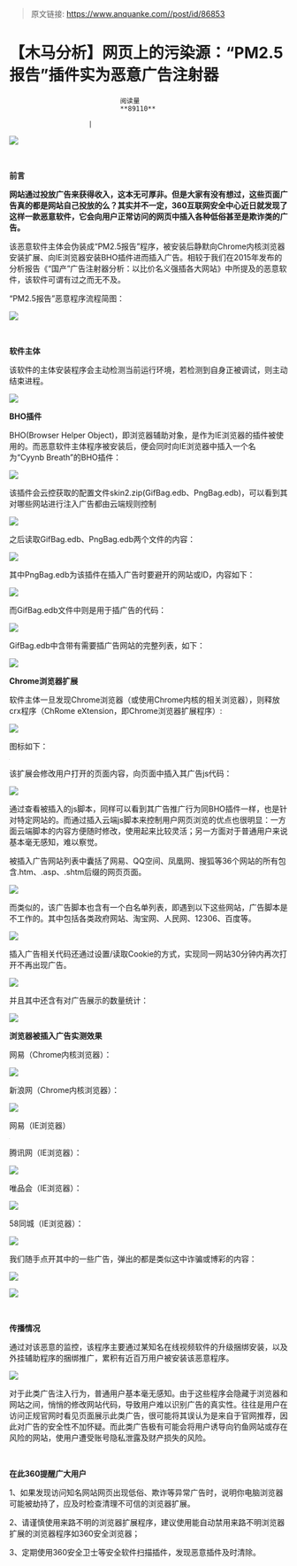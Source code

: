 > 原文链接: https://www.anquanke.com//post/id/86853 


# 【木马分析】网页上的污染源：“PM2.5报告”插件实为恶意广告注射器


                                阅读量   
                                **89110**
                            
                        |
                        
                                                                                    



**[![](https://p2.ssl.qhimg.com/t014bf6e0dc5045dab8.png)](https://p2.ssl.qhimg.com/t014bf6e0dc5045dab8.png)**

**<br>**

**前言**

**网站通过投放广告来获得收入，这本无可厚非。但是大家有没有想过，这些页面广告真的都是网站自己投放的么？其实并不一定，360互联网安全中心近日就发现了这样一款恶意软件，它会向用户正常访问的网页中插入各种低俗甚至是欺诈类的广告。**

该恶意软件主体会伪装成“PM2.5报告”程序，被安装后静默向Chrome内核浏览器安装扩展、向IE浏览器安装BHO插件进而插入广告。相较于我们在2015年发布的分析报告《“国产”广告注射器分析：以比价名义强插各大网站》中所提及的恶意软件，该软件可谓有过之而无不及。

“PM2.5报告”恶意程序流程简图：

[![](https://p4.ssl.qhimg.com/t01694286022254d508.png)](https://p4.ssl.qhimg.com/t01694286022254d508.png)

<br>

**软件主体**

该软件的主体安装程序会主动检测当前运行环境，若检测到自身正被调试，则主动结束进程。

[![](https://p4.ssl.qhimg.com/t013eb62fc5ba881093.png)](https://p4.ssl.qhimg.com/t013eb62fc5ba881093.png)

**BHO插件**

BHO(Browser Helper Object)，即浏览器辅助对象，是作为IE浏览器的插件被使用的。而恶意软件主体程序被安装后，便会同时向IE浏览器中插入一个名为“Cyynb Breath”的BHO插件：

[![](https://p4.ssl.qhimg.com/t0162b97db5e2fc7c25.png)](https://p4.ssl.qhimg.com/t0162b97db5e2fc7c25.png)

该插件会云控获取的配置文件skin2.zip(GifBag.edb、PngBag.edb)，可以看到其对哪些网站进行注入广告都由云端规则控制

[![](https://p1.ssl.qhimg.com/t01cca06ab1c559a1f3.png)](https://p1.ssl.qhimg.com/t01cca06ab1c559a1f3.png)

之后读取GifBag.edb、PngBag.edb两个文件的内容：

[![](https://p1.ssl.qhimg.com/t01bce0b9e757332cab.png)](https://p1.ssl.qhimg.com/t01bce0b9e757332cab.png)

其中PngBag.edb为该插件在插入广告时要避开的网站或ID，内容如下：

[![](https://p4.ssl.qhimg.com/t010befa3331a03fdf8.png)](https://p4.ssl.qhimg.com/t010befa3331a03fdf8.png)

而GifBag.edb文件中则是用于插广告的代码：

[![](https://p2.ssl.qhimg.com/t01bb125a854320fe2b.png)](https://p2.ssl.qhimg.com/t01bb125a854320fe2b.png)

GifBag.edb中含带有需要插广告网站的完整列表，如下：

[![](https://p3.ssl.qhimg.com/t01b9107d1ff36ed09c.png)](https://p3.ssl.qhimg.com/t01b9107d1ff36ed09c.png)

**Chrome浏览器扩展**

软件主体一旦发现Chrome浏览器（或使用Chrome内核的相关浏览器），则释放crx程序（ChRome eXtension，即Chrome浏览器扩展程序）:

[![](https://p3.ssl.qhimg.com/t019f1d0f8267c05510.png)](https://p3.ssl.qhimg.com/t019f1d0f8267c05510.png)

图标如下：

[![](data:image/png;base64,iVBORw0KGgoAAAANSUhEUgAAAAEAAAABCAYAAAAfFcSJAAAAAXNSR0IArs4c6QAAAARnQU1BAACxjwv8YQUAAAAJcEhZcwAADsQAAA7EAZUrDhsAAAANSURBVBhXYzh8+PB/AAffA0nNPuCLAAAAAElFTkSuQmCC)](https://p0.ssl.qhimg.com/t012e08b48b1ce7a1c9.png)

该扩展会修改用户打开的页面内容，向页面中插入其广告js代码：

[![](https://p3.ssl.qhimg.com/t01b170d53bbde24581.png)](https://p3.ssl.qhimg.com/t01b170d53bbde24581.png)

通过查看被插入的js脚本，同样可以看到其广告推广行为同BHO插件一样，也是针对特定网站的。而通过插入云端js脚本来控制用户网页浏览的优点也很明显：一方面云端脚本的内容方便随时修改，使用起来比较灵活；另一方面对于普通用户来说基本毫无感知，难以察觉。

被插入广告网站列表中囊括了网易、QQ空间、凤凰网、搜狐等36个网站的所有包含.htm、.asp、.shtm后缀的网页页面。

[![](https://p0.ssl.qhimg.com/t01444d2a1ca0fd829f.png)](https://p0.ssl.qhimg.com/t01444d2a1ca0fd829f.png)

而类似的，该广告脚本也含有一个白名单列表，即遇到以下这些网站，广告脚本是不工作的。其中包括各类政府网站、淘宝网、人民网、12306、百度等。

[![](https://p0.ssl.qhimg.com/t01ab9f8029b72aff38.png)](https://p0.ssl.qhimg.com/t01ab9f8029b72aff38.png)

插入广告相关代码还通过设置/读取Cookie的方式，实现同一网站30分钟内再次打开不再出现广告。

[![](https://p5.ssl.qhimg.com/t01fa4acbc849f8bc20.png)](https://p5.ssl.qhimg.com/t01fa4acbc849f8bc20.png)

并且其中还含有对广告展示的数量统计：

[![](https://p2.ssl.qhimg.com/t01ee39bb577246b888.png)](https://p2.ssl.qhimg.com/t01ee39bb577246b888.png)

**浏览器被插入广告实测效果**

网易（Chrome内核浏览器）：

[![](https://p5.ssl.qhimg.com/t01818e1eb0c9546ac4.png)](https://p5.ssl.qhimg.com/t01818e1eb0c9546ac4.png)

新浪网（Chrome内核浏览器）：

[![](https://p5.ssl.qhimg.com/t01b79e2fc8ecb5987b.png)](https://p5.ssl.qhimg.com/t01b79e2fc8ecb5987b.png)

网易（IE浏览器）

[![](data:image/png;base64,iVBORw0KGgoAAAANSUhEUgAAAAEAAAABCAYAAAAfFcSJAAAAAXNSR0IArs4c6QAAAARnQU1BAACxjwv8YQUAAAAJcEhZcwAADsQAAA7EAZUrDhsAAAANSURBVBhXYzh8+PB/AAffA0nNPuCLAAAAAElFTkSuQmCC)](https://p5.ssl.qhimg.com/t0106068a167a70f358.png)

腾讯网（IE浏览器）：

[![](https://p5.ssl.qhimg.com/t01df4eb20863d22392.png)](https://p5.ssl.qhimg.com/t01df4eb20863d22392.png)

唯品会（IE浏览器）：

[![](https://p1.ssl.qhimg.com/t013e1d07030c99a0ea.png)](https://p1.ssl.qhimg.com/t013e1d07030c99a0ea.png)

58同城（IE浏览器）：

[![](https://p0.ssl.qhimg.com/t017372b63ad542dac7.png)](https://p0.ssl.qhimg.com/t017372b63ad542dac7.png)

我们随手点开其中的一些广告，弹出的都是类似这中诈骗或博彩的内容：

[![](https://p3.ssl.qhimg.com/t01e7cf73f47ae3fdd0.png)](https://p3.ssl.qhimg.com/t01e7cf73f47ae3fdd0.png)



[![](https://p3.ssl.qhimg.com/t016df27a237872ee15.png)](https://p3.ssl.qhimg.com/t016df27a237872ee15.png)

<br>

**传播情况**

通过对该恶意的监控，该程序主要通过某知名在线视频软件的升级捆绑安装，以及外挂辅助程序的捆绑推广，累积有近百万用户被安装该恶意程序。

[![](https://p2.ssl.qhimg.com/t01892354b95ce83b77.png)](https://p2.ssl.qhimg.com/t01892354b95ce83b77.png)

对于此类广告注入行为，普通用户基本毫无感知。由于这些程序会隐藏于浏览器和网站之间，悄悄的修改网站代码，导致用户难以识别广告的真实性。往往是用户在访问正规官网时看见页面展示此类广告，很可能将其误认为是来自于官网推荐，因此对广告的安全性不加怀疑。而此类广告极有可能会将用户诱导向钓鱼网站或存在风险的网站，使用户遭受账号隐私泄露及财产损失的风险。

<br>

**在此360提醒广大用户**

1、如果发现访问知名网站网页出现低俗、欺诈等异常广告时，说明你电脑浏览器可能被劫持了，应及时检查清理不可信的浏览器扩展。

2、请谨慎使用来路不明的浏览器扩展程序，建议使用能自动禁用来路不明浏览器扩展的浏览器程序如360安全浏览器；

3、定期使用360安全卫士等安全软件扫描插件，发现恶意插件及时清除。
